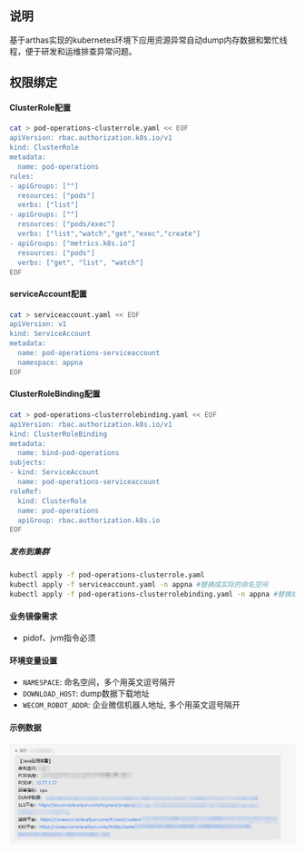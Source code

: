 ## 说明
基于arthas实现的kubernetes环境下应用资源异常自动dump内存数据和繁忙线程，便于研发和运维排查异常问题。

## 权限绑定
#### ClusterRole配置
```bash
cat > pod-operations-clusterrole.yaml << EOF
apiVersion: rbac.authorization.k8s.io/v1
kind: ClusterRole
metadata:
  name: pod-operations
rules:
- apiGroups: [""]
  resources: ["pods"]
  verbs: ["list"]
- apiGroups: [""]
  resources: ["pods/exec"]
  verbs: ["list","watch","get","exec","create"]
- apiGroups: ["metrics.k8s.io"]
  resources: ["pods"]
  verbs: ["get", "list", "watch"]
EOF
```
#### serviceAccount配置
```bash
cat > serviceaccount.yaml << EOF
apiVersion: v1
kind: ServiceAccount
metadata:
  name: pod-operations-serviceaccount
  namespace: appna
EOF
```

#### ClusterRoleBinding配置
```bash
cat > pod-operations-clusterrolebinding.yaml << EOF
apiVersion: rbac.authorization.k8s.io/v1
kind: ClusterRoleBinding
metadata:
  name: bind-pod-operations
subjects:
- kind: ServiceAccount
  name: pod-operations-serviceaccount
roleRef:
  kind: ClusterRole
  name: pod-operations
  apiGroup: rbac.authorization.k8s.io
EOF
```

##### 发布到集群
```bash
kubectl apply -f pod-operations-clusterrole.yaml
kubectl apply -f serviceaccount.yaml -n appna #替换成实际的命名空间
kubectl apply -f pod-operations-clusterrolebinding.yaml -n appna #替换成实际的命名空间
```

#### 业务镜像需求
- pidof、jvm指令必须

#### 环境变量设置
- `NAMESPACE`: 命名空间，多个用英文逗号隔开
- `DOWNLOAD_HOST`: dump数据下载地址
- `WECOM_ROBOT_ADDR`: 企业微信机器人地址, 多个用英文逗号隔开

#### 示例数据
![example.png](./example.png "example.png")
